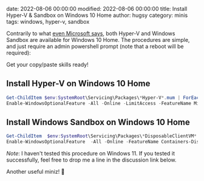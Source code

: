 date: 2022-08-06 00:00:00
modified: 2022-08-06 00:00:00
title: Install Hyper-V & Sandbox on Windows 10 Home
author: hugsy
category: minis
tags: windows, hyper-v, sandbox

Contrarily to what [even Microsoft says](https://docs.microsoft.com/en-us/virtualization/hyper-v-on-windows/quick-start/enable-hyper-v#check-requirements), both Hyper-V and Windows Sandbox are available for Windows 10 Home. The procedures are simple, and just require an admin powershell prompt (note that a reboot will be required):

Get your copy/paste skills ready!

## Install Hyper-V on Windows 10 Home

```powershell
Get-ChildItem $env:SystemRoot\Servicing\Packages\*Hyper-V*.mum | ForEach-Object { dism -Online -NoRestart -add-package:"$_" }
Enable-WindowsOptionalFeature -All -Online -LimitAccess -FeatureName Microsoft-Hyper-V 
```

## Install Windows Sandbox on Windows 10 Home

```powershell
Get-ChildItem  $env:SystemRoot\Servicing\Packages\*DisposableClientVM*.mum | ForEach-Object { dism -Online -NoRestart -add-package:"$_" }
Enable-WindowsOptionalFeature  -All -Online -FeatureName Containers-DisposableClientVM
```

_Note_: I haven't tested this procedure on Windows 11. If you tested it successfully, feel free to drop me a line in the discussion link below. 


Another useful miniz! 👋
